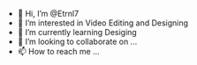 - 👋 Hi, I’m @Etrnl7
- 👀 I’m interested in Video Editing and Designing
- 🌱 I’m currently learning Desiging
- 💞️ I’m looking to collaborate on ...
- 📫 How to reach me ...

<!---
Etrnl7/Etrnl7 is a ✨ special ✨ repository because its `README.md` (this file) appears on your GitHub profile.
You can click the Preview link to take a look at your changes.
--->
